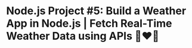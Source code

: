 # Node.js Project #5: Build a Weather App in Node.js | Fetch Real-Time Weather Data using APIs 🚀❤️‍🔥
